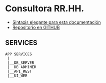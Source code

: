 # Consultora RR.HH.
- [Sintaxis elegante para esta documentación](https://docs.github.com/es/github/writing-on-github/getting-started-with-writing-and-formatting-on-github/basic-writing-and-formatting-syntax)
- [Repositorio en GITHUB](https://github.com/sergioarieljuarez/ei-pp3-2022)

## SERVICES

```
APP SERVICES
 |
 |__DB_SERVER
 |__DB_ADMINER
 |__API_REST
 |__UI_WEB
```
